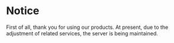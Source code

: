 # Notice
First of all, thank you for using our products. At present, due to the adjustment of related services, the server is being maintained.
